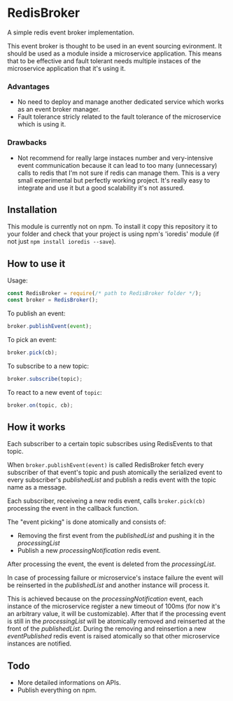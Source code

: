 # RedisBroker
A simple redis event broker implementation.

This event broker is thought to be used in an event sourcing evironment. It should be used as a module inside a microservice application.
This means that to be effective and fault tolerant needs multiple instaces of the microservice application that it's using it.

### Advantages
- No need to deploy and manage another dedicated service which works as an event broker manager.
- Fault tolerance stricly related to the fault tolerance of the microservice which is using it.

### Drawbacks
- Not recommend for really large instaces number and very-intensive event communication 
because it can lead to too many (unnecessary) calls to redis that I'm not sure if redis can manage them.
This is a very small experimental but perfectly working project. 
It's really easy to integrate and use it but a good scalability it's not assured.

## Installation
This module is currently not on npm. 
To install it copy this repository it to your folder and check that your project is using npm's 'ioredis' module
(if not just `npm install ioredis --save`).

## How to use it
Usage:
```js
const RedisBroker = require(/* path to RedisBroker folder */);
const broker = RedisBroker();
```

To publish an event:
```js
broker.publishEvent(event);
```

To pick an event:
```js
broker.pick(cb);
```

To subscribe to a new topic:
```js
broker.subscribe(topic);
```

To react to a new event of `topic`:
```js
broker.on(topic, cb);
```

## How it works
Each subscriber to a certain topic subscribes using RedisEvents to that topic.

When `broker.publishEvent(event)` is called RedisBroker fetch every subscriber of that event's topic and push atomically the serialized event to every subscriber's *publishedList* and publish a redis event with the topic name as a message.

Each subscriber, receiveing a new redis event, calls `broker.pick(cb)` processing the event in the callback function.

The "event picking" is done atomically and consists of:
- Removing the first event from the *publishedList* and pushing it in the *processingList*
- Publish a new *processingNotification* redis event.

After processing the event, the event is deleted from the *processingList*.

In case of processing failure or microservice's instace failure the event will be reinserted in the *publishedList* and another instance will process it.

This is achieved because on the *processingNotification* event, each instance of the microservice register a new timeout of 100ms (for now it's an arbitrary value, it will be customizable). After that if the processing event is still in the *processingList* will be atomically removed and reinserted at the front of the *publishedList*. During the removing and reinsertion a new *eventPublished* redis event is raised atomically so that other microservice instances are notified.

## Todo
- More detailed informations on APIs.
- Publish everything on npm.
